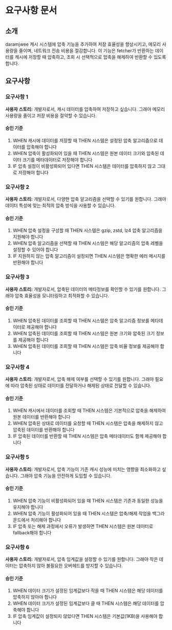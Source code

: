 # 요구사항 문서

## 소개

daramjwee 캐시 시스템에 압축 기능을 추가하여 저장 효율성을 향상시키고, 메모리 사용량을 줄이며, 네트워크 전송 비용을 절감합니다. 이 기능은 fetcher가 반환하는 데이터를 캐시에 저장할 때 압축하고, 조회 시 선택적으로 압축을 해제하여 반환할 수 있도록 합니다.

## 요구사항

### 요구사항 1

**사용자 스토리:** 개발자로서, 캐시 데이터를 압축하여 저장하고 싶습니다. 그래야 메모리 사용량을 줄이고 저장 비용을 절약할 수 있습니다.

#### 승인 기준

1. WHEN 캐시에 데이터를 저장할 때 THEN 시스템은 설정된 압축 알고리즘으로 데이터를 압축해야 합니다
2. WHEN 압축이 활성화되어 있을 때 THEN 시스템은 원본 데이터 크기와 압축된 데이터 크기를 메타데이터로 저장해야 합니다
3. IF 압축 설정이 비활성화되어 있다면 THEN 시스템은 데이터를 압축하지 않고 그대로 저장해야 합니다

### 요구사항 2

**사용자 스토리:** 개발자로서, 다양한 압축 알고리즘을 선택할 수 있기를 원합니다. 그래야 데이터 특성에 맞는 최적의 압축 방식을 사용할 수 있습니다.

#### 승인 기준

1. WHEN 압축 설정을 구성할 때 THEN 시스템은 gzip, zstd, lz4 압축 알고리즘을 지원해야 합니다
2. WHEN 압축 알고리즘을 선택할 때 THEN 시스템은 해당 알고리즘의 압축 레벨을 설정할 수 있어야 합니다
3. IF 지원하지 않는 압축 알고리즘이 설정되면 THEN 시스템은 명확한 에러 메시지를 반환해야 합니다

### 요구사항 3

**사용자 스토리:** 개발자로서, 압축된 데이터의 메타정보를 확인할 수 있기를 원합니다. 그래야 압축 효율성을 모니터링하고 최적화할 수 있습니다.

#### 승인 기준

1. WHEN 압축된 데이터를 조회할 때 THEN 시스템은 압축 알고리즘 정보를 메타데이터로 제공해야 합니다
2. WHEN 압축된 데이터를 조회할 때 THEN 시스템은 원본 크기와 압축된 크기 정보를 제공해야 합니다
3. WHEN 압축된 데이터를 조회할 때 THEN 시스템은 압축 비율 정보를 제공해야 합니다

### 요구사항 4

**사용자 스토리:** 개발자로서, 압축 해제 여부를 선택할 수 있기를 원합니다. 그래야 필요에 따라 압축된 상태로 데이터를 전달하거나 해제된 상태로 전달할 수 있습니다.

#### 승인 기준

1. WHEN 캐시에서 데이터를 조회할 때 THEN 시스템은 기본적으로 압축을 해제하여 원본 데이터를 반환해야 합니다
2. WHEN 압축된 상태로 데이터를 요청할 때 THEN 시스템은 압축을 해제하지 않고 압축된 데이터를 반환해야 합니다
3. IF 압축된 데이터를 반환할 때 THEN 시스템은 압축 메타데이터도 함께 제공해야 합니다

### 요구사항 5

**사용자 스토리:** 개발자로서, 압축 기능이 기존 캐시 성능에 미치는 영향을 최소화하고 싶습니다. 그래야 압축 기능을 안전하게 도입할 수 있습니다.

#### 승인 기준

1. WHEN 압축 기능이 비활성화되어 있을 때 THEN 시스템은 기존과 동일한 성능을 유지해야 합니다
2. WHEN 압축 기능이 활성화되어 있을 때 THEN 시스템은 압축/해제 작업을 백그라운드에서 처리해야 합니다
3. IF 압축 또는 해제 과정에서 오류가 발생하면 THEN 시스템은 원본 데이터로 fallback해야 합니다

### 요구사항 6

**사용자 스토리:** 개발자로서, 압축 임계값을 설정할 수 있기를 원합니다. 그래야 작은 데이터는 압축하지 않아 불필요한 오버헤드를 방지할 수 있습니다.

#### 승인 기준

1. WHEN 데이터 크기가 설정된 임계값보다 작을 때 THEN 시스템은 해당 데이터를 압축하지 않아야 합니다
2. WHEN 데이터 크기가 설정된 임계값보다 클 때 THEN 시스템은 해당 데이터를 압축해야 합니다
3. IF 압축 임계값이 설정되지 않았다면 THEN 시스템은 기본값(1KB)을 사용해야 합니다